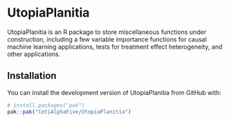 # UtopiaPlanitia

UtopiaPlanitia is an R package to store miscellaneous functions under construction, including a few variable importance functions for causal machine learning applications, tests for treatment effect heterogeneity, and other applications. 

## Installation

You can install the development version of UtopiaPlanitia from GitHub with:

```r
# install.packages("pak")
pak::pak("CetiAlphaFive/UtopiaPlanitia")
